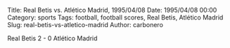 Title: Real Betis vs. Atlético Madrid, 1995/04/08
Date: 1995/04/08 00:00
Category: sports
Tags: football, football scores, Real Betis, Atlético Madrid
Slug: real-betis-vs-atletico-madrid
Author: carbonero


Real Betis 2 - 0 Atlético Madrid
